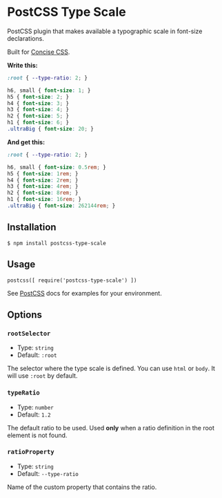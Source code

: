 # PostCSS Type Scale

PostCSS plugin that makes available a typographic scale in font-size declarations.

Built for [Concise CSS](http://concisecss.com).

**Write this:**

```css
:root { --type-ratio: 2; }

h6, small { font-size: 1; }
h5 { font-size: 2; }
h4 { font-size: 3; }
h3 { font-size: 4; }
h2 { font-size: 5; }
h1 { font-size: 6; }
.ultraBig { font-size: 20; }
```

**And get this:**

```css
:root { --type-ratio: 2; }

h6, small { font-size: 0.5rem; }
h5 { font-size: 1rem; }
h4 { font-size: 2rem; }
h3 { font-size: 4rem; }
h2 { font-size: 8rem; }
h1 { font-size: 16rem; }
.ultraBig { font-size: 262144rem; }
```

## Installation

`$ npm install postcss-type-scale`

## Usage

```JS
postcss([ require('postcss-type-scale') ])
```

See [PostCSS](https://github.com/postcss/postcss) docs for examples for your environment.

## Options

### `rootSelector`

- Type: `string`
- Default: `:root`

The selector where the type scale is defined. You can use `html` or `body`. It will use `:root` by default.

### `typeRatio`

- Type: `number`
- Default: `1.2`

The default ratio to be used. Used **only** when a ratio definition in the root element is not found.

### `ratioProperty`

- Type: `string`
- Default: `--type-ratio`

Name of the custom property that contains the ratio.
